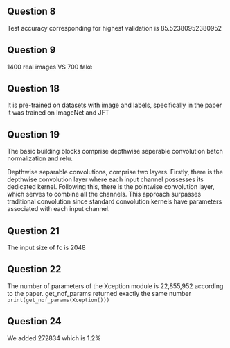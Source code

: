 ## Question 8
Test accuracy corresponding for highest validation is 85.52380952380952

## Question 9
1400 real images VS 700 fake

## Question 18
It is pre-trained on datasets with image and labels,
specifically in the paper it was trained on ImageNet and JFT

## Question 19
The basic building blocks comprise depthwise seperable convolution batch normalization and relu.

Depthwise separable convolutions, comprise two layers.
Firstly, there is the depthwise convolution layer where each input channel possesses its dedicated kernel. Following this, there is the pointwise convolution layer, which serves to combine all the channels. This approach surpasses traditional convolution since standard convolution kernels have parameters associated with each input channel.

## Question 21
The input size of fc is 2048

## Question 22
The number of parameters of the Xception module is 22,855,952 according to the paper.
get_nof_params returned exactly the same number
`print(get_nof_params(Xception()))`

## Question 24
We added 272834 which is 1.2%